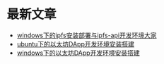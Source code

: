 # 最新文章

- [windows下的ipfs安装部署与ipfs-api开发环境大家](ipfs-and-api-setup)
- [ubuntu下的以太坊DApp开发环境安装搭建](dapp-dev-env-ubuntu)
- [windows下的以太坊DApp开发环境安装搭建](dapp-dev-env-windows)

